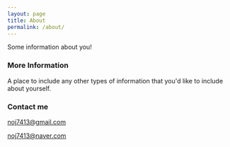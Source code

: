 ```yaml
---
layout: page
title: About
permalink: /about/
---
```


Some information about you!

### More Information

A place to include any other types of information that you'd like to include about yourself.

### Contact me

[noj7413@gmail.com](noj7413@gmail.com)

[noj7413@naver.com](noj7413@naver.com)